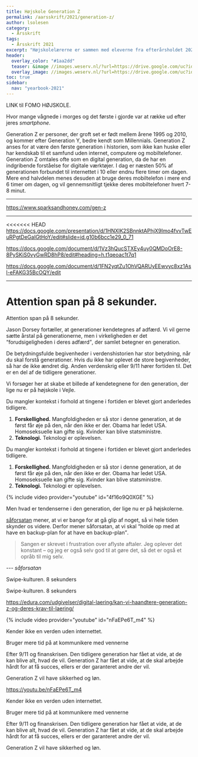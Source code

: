 ```yaml
---
title: Højskole Generation Z
permalink: /aarsskrift/2021/generation-z/
author: lsolesen
category:
  - Årsskrift
tags:
  - Årsskrift 2021
excerpt: "Højskolelærerne er sammen med eleverne fra efterårsholdet 2021 dykket ned i den generation, vi møder på højskolen lige nu. De er repræsentanter for Generation Z, men hvad betyder det for et højskoleophold. Det har viceforstander, Lars Olesen, samlet op på."
header:
  overlay_color: "#1aa2dd"
  teaser: &image //images.weserv.nl/?url=https://drive.google.com/uc?id=1kelR1tTkENy6Ty8rcCT7k4jtKy6u85wK&w=300
  overlay_image: //images.weserv.nl/?url=https://drive.google.com/uc?id=1kelR1tTkENy6Ty8rcCT7k4jtKy6u85wK&w=2000
toc: true
sidebar:
  nav: "yearbook-2021"
---
```


LINK  til FOMO HØJSKOLE.

Hvor mange vågnede i morges og det første i gjorde var at række ud efter jeres _smartphone_.

Generation Z er personer, der groft set er født mellem årene 1995 og 2010, og kommer efter Generation Y, bedre kendt som Millennials. Generation Z anses for at være den første generation i historien, som ikke kan huske eller har kendskab til et samfund uden internet, computere og mobiltelefoner. Generation Z omtales ofte som en digital generation, da de har en indgribende forståelse for digitale værktøjer. I dag er næsten 50% af generationen forbundet til internettet i 10 eller endnu flere timer om dagen. Mere end halvdelen menes desuden at bruge deres mobiltelefon i mere end 6 timer om dagen, og vil gennemsnitligt tjekke deres mobiltelefoner hvert 7-8 minut.

***

https://www.sparksandhoney.com/gen-z

***

<<<<<<< HEAD
https://docs.google.com/presentation/d/1HNXlK2SBnnktAPhjX9Imo4fvvTwEuRPgtDeGaIGtHoY/edit#slide=id.g10b6bcc1e29_0_71

https://docs.google.com/document/d/1Vz3hQucSTXEy4uy0QMDoOrE8-8PySKiS0vyGwRD8hP8/edit#heading=h.t1qeoac1t7q1

https://docs.google.com/document/d/1FN2yqtZu1OhVQARUyEEwvyc8xz1Asl-eFAKG35BcOQY/edit

***

Attention span på 8 sekunder.
=======

Attention span på 8 sekunder.


Jason Dorsey fortæller, at generationer kendetegnes af adfærd. Vi vil gerne sætte årstal på generationerne, men i virkeligheden er det <q>forudsigeligheden i deres adfærd</q>, der samlet betegner en generation.

De betydningsfulde begivenheder i verdenshistorien har stor betydning, når du skal forstå generationer. Hvis du ikke har oplevet de store begivenheder, så har de ikke ændret dig. Anden verdenskrig eller 9/11 hører fortiden til. Det er en del af de tidligere generationer.

Vi forsøger her at skabe et billede af kendetegnene for den generation, der lige nu er på højskole i Vejle.


Du mangler kontekst i forhold at tingene i fortiden er blevet gjort anderledes tidligere.

1. **Forskellighed.** Mangfoldigheden er så stor i denne generation, at de først får øje på den, når den ikke er der. Obama har ledet USA. Homoseksuelle kan gifte sig. Kvinder kan blive statsministre.
2. **Teknologi.** Teknologi er oplevelsen.

Du mangler kontekst i forhold at tingene i fortiden er blevet gjort anderledes tidligere.

1. **Forskellighed.** Mangfoldigheden er så stor i denne generation, at de først får øje på den, når den ikke er der. Obama har ledet USA. Homoseksuelle kan gifte sig. Kvinder kan blive statsministre.
2. **Teknologi.** Teknologi er oplevelsen.



{% include video provider="youtube" id="4f16o9Q0XGE" %}



Men hvad er tendenserne i den generation, der lige nu er på højskolerne.

[såforsatan](https://www.dr.dk/musik/karrierekanonen/er-du-konstant-paa-jagt-efter-en-federe-aftale-dansk-musiker-goer-op-med) mener, at vi er bange for at gå glip af noget, så vi hele tiden skynder os videre. Derfor mener såforsatan, at vi skal <q>holde op med at have en backup-plan for at have en backup-plan</q>.

> Sangen er skrevet i frustration over aflyste aftaler. Jeg oplever det konstant – og jeg er også selv god til at gøre det, så det er også et opråb til mig selv.

--- <cite>såforsatan</cite>

Swipe-kulturen. 8 sekunders

Swipe-kulturen. 8 sekunders


https://edura.com/udgivelser/digital-laering/kan-vi-haandtere-generation-z-og-deres-krav-til-laering/



{% include video provider="youtube" id="nFaEPe6T_m4" %}

Kender ikke en verden uden internettet.

Bruger mere tid på at kommunikere med vennerne

Efter 9/11 og finanskrisen. Den tidligere generation har fået at vide, at de kan blive alt, hvad de vil. Generation Z har fået at vide, at de skal arbejde hårdt for at få succes, ellers er der garanteret andre der vil.

Generation Z vil have sikkerhed og løn.


https://youtu.be/nFaEPe6T_m4

Kender ikke en verden uden internettet.

Bruger mere tid på at kommunikere med vennerne

Efter 9/11 og finanskrisen. Den tidligere generation har fået at vide, at de kan blive alt, hvad de vil. Generation Z har fået at vide, at de skal arbejde hårdt for at få succes, ellers er der garanteret andre der vil.

Generation Z vil have sikkerhed og løn.
